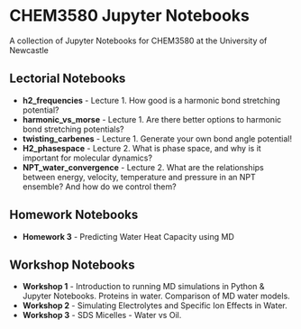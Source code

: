 # CHEM3580 Jupyter Notebooks

A collection of Jupyter Notebooks for CHEM3580 at the University of Newcastle

## Lectorial Notebooks
* **h2_frequencies** - Lecture 1. How good is a harmonic bond stretching potential?
* **harmonic_vs_morse** - Lecture 1. Are there better options to harmonic bond stretching potentials?
* **twisting_carbenes** - Lecture 1. Generate your own bond angle potential!
* **H2_phasespace** - Lecture 2. What is phase space, and why is it important for molecular dynamics?
* **NPT_water_convergence** - Lecture 2. What are the relationships between energy, velocity, temperature and pressure in an NPT ensemble? And how do we control them?

## Homework Notebooks

* **Homework 3** - Predicting Water Heat Capacity using MD

## Workshop Notebooks

* **Workshop 1** - Introduction to running MD simulations in Python & Jupyter Notebooks. Proteins in water. Comparison of MD water models.
* **Workshop 2** - Simulating Electrolytes and Specific Ion Effects in Water. 
* **Workshop 3** - SDS Micelles - Water vs Oil.
